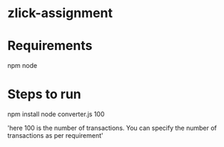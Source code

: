 # zlick-assignment

# Requirements
npm
node



# Steps to run
npm install
node converter.js 100


'here 100 is the number of transactions. You can specify the number of transactions as per requirement' 
